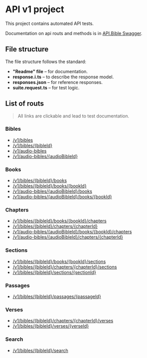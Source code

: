 # API v1 project

This project contains automated API tests.

Documentation on api routs and methods is in [API.Bible Swagger](https://scripture.api.bible/livedocs).

## File structure

The file structure follows the standard:

- **"Readme" file** – for documentation.
- **response.i.ts** – to describe the response model.
- **responses.json** – for reference responses.
- **suite.request.ts** – for test logic.

## List of routs

> All links are clickable and lead to test documentation.

### Bibles

- [/v1/bibles](bibles/README.md)
- [/v1/bibles/{bibleId}](bible/README.md)
- [/v1/audio-bibles](audioBibles/README.md)
- [/v1/audio-bibles/{audioBibleId}](audioBible/README.md)

### Books

- [/v1/bibles/{bibleId}/books](bibleBooks/README.md)
- [/v1/bibles/{bibleId}/books/{bookId}](bibleBook/README.md)
- [/v1/audio-bibles/{audioBibleId}/books](audioBibleBooks/README.md)
- [​/v1​/audio-bibles​/{audioBibleId}​/books​/{bookId}](audioBibleBook/README.md)

### Chapters

- [/v1/bibles/{bibleId}/books/{bookId}/chapters](bibleBookChapters/README.md)
- [​/v1​/bibles​/{bibleId}​/chapters​/{chapterId}](bibleChapter/README.md)
- [/v1/audio-bibles/{audioBibleId}/books/{bookId}/chapters](audioBibleBookChapters/README.md)
- [/v1/audio-bibles/{audioBibleId}/chapters/{chapterId}](audioBibleChapter/README.md)

### Sections

- [​/v1​/bibles​/{bibleId}​/books​/{bookId}​/sections](bibleBookSections/README.md)
- [/v1/bibles/{bibleId}/chapters/{chapterId}/sections](bibleChapterSections/README.md)
- [/v1/bibles/{bibleId}/sections/{sectionId}](bibleSection/README.md)

### Passages

- [/v1/bibles/{bibleId}/passages/{passageId}](biblePassage/README.md)

### Verses

- [/v1/bibles/{bibleId}/chapters/{chapterId}/verses](bibleChapterVerses/README.md)
- [/v1/bibles/{bibleId}/verses/{verseId}](bibleVerse/README.md)

### Search

- [/v1/bibles/{bibleId}/search](bibleSearch/README.md)
